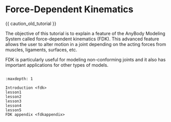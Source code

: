 # Force-Dependent Kinematics

{{ caution_old_tutorial }}


The objective of this tutorial is to explain a feature of the AnyBody Modeling
System called force-dependent kinematics (FDK). This advanced feature allows the
user to alter motion in a joint depending on the acting forces from muscles,
ligaments, surfaces, etc.

FDK is particularly useful for modeling non-conforming joints and it also has
important applications for other types of models.

```{rubric} Tutorial content
```

```{toctree}
:maxdepth: 1

Introduction <fdk>
lesson1
lesson2
lesson3
lesson4
lesson5
FDK appendix <fdkappendix>
```

